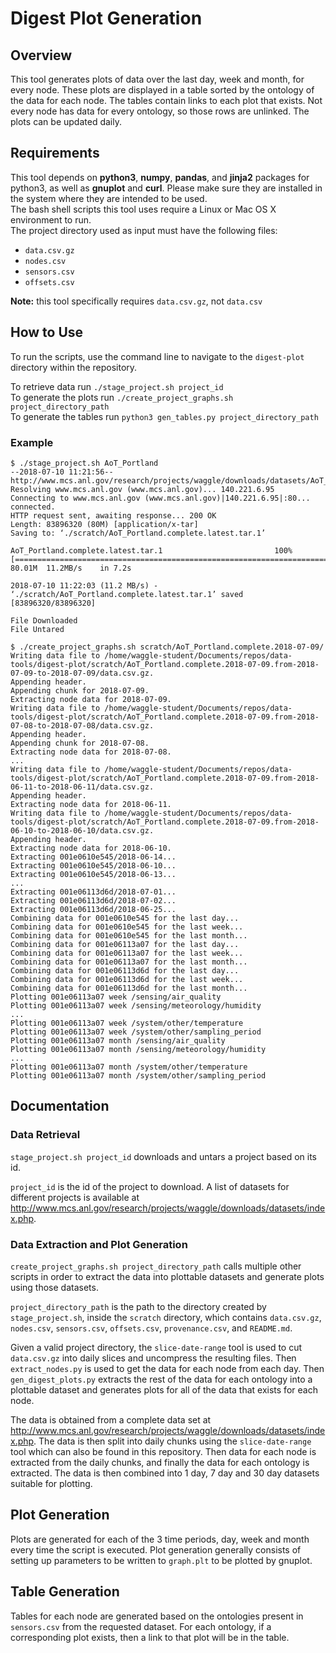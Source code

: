 # Digest Plot Generation

## Overview

This tool generates plots of data over the last day, week and month, for every node. These plots are displayed in a table sorted by the ontology of the data for each node. The tables contain links to each plot that exists. Not every node has data for every ontology, so those rows are unlinked. The plots can be updated daily.

## Requirements  

This tool depends on **python3**, **numpy**, **pandas**, and **jinja2** packages for python3, as well as **gnuplot** and **curl**. Please make sure they are installed in the system where they are intended to be used.  
The bash shell scripts this tool uses require a Linux or Mac OS X environment to run.  
The project directory used as input must have the following files:
* `data.csv.gz`
* `nodes.csv`
* `sensors.csv`
* `offsets.csv`  

**Note:** this tool specifically requires `data.csv.gz`, not `data.csv`

## How to Use

To run the scripts, use the command line to navigate to the `digest-plot` directory within the repository.  

To retrieve data run `./stage_project.sh project_id`  
To generate the plots run `./create_project_graphs.sh project_directory_path`  
To generate the tables run `python3 gen_tables.py project_directory_path`


### Example
```
$ ./stage_project.sh AoT_Portland
--2018-07-10 11:21:56--  http://www.mcs.anl.gov/research/projects/waggle/downloads/datasets/AoT_Portland.complete.latest.tar
Resolving www.mcs.anl.gov (www.mcs.anl.gov)... 140.221.6.95
Connecting to www.mcs.anl.gov (www.mcs.anl.gov)|140.221.6.95|:80... connected.
HTTP request sent, awaiting response... 200 OK
Length: 83896320 (80M) [application/x-tar]
Saving to: ‘./scratch/AoT_Portland.complete.latest.tar.1’

AoT_Portland.complete.latest.tar.1                         100%[========================================================================================================================================>]  80.01M  11.2MB/s    in 7.2s    

2018-07-10 11:22:03 (11.2 MB/s) - ‘./scratch/AoT_Portland.complete.latest.tar.1’ saved [83896320/83896320]

File Downloaded
File Untared
```
```
$ ./create_project_graphs.sh scratch/AoT_Portland.complete.2018-07-09/
Writing data file to /home/waggle-student/Documents/repos/data-tools/digest-plot/scratch/AoT_Portland.complete.2018-07-09.from-2018-07-09-to-2018-07-09/data.csv.gz.
Appending header.
Appending chunk for 2018-07-09.
Extracting node data for 2018-07-09.
Writing data file to /home/waggle-student/Documents/repos/data-tools/digest-plot/scratch/AoT_Portland.complete.2018-07-09.from-2018-07-08-to-2018-07-08/data.csv.gz.
Appending header.
Appending chunk for 2018-07-08.
Extracting node data for 2018-07-08.
...
Writing data file to /home/waggle-student/Documents/repos/data-tools/digest-plot/scratch/AoT_Portland.complete.2018-07-09.from-2018-06-11-to-2018-06-11/data.csv.gz.
Appending header.
Extracting node data for 2018-06-11.
Writing data file to /home/waggle-student/Documents/repos/data-tools/digest-plot/scratch/AoT_Portland.complete.2018-07-09.from-2018-06-10-to-2018-06-10/data.csv.gz.
Appending header.
Extracting node data for 2018-06-10.
Extracting 001e0610e545/2018-06-14...
Extracting 001e0610e545/2018-06-10...
Extracting 001e0610e545/2018-06-13...
...
Extracting 001e06113d6d/2018-07-01...
Extracting 001e06113d6d/2018-07-02...
Extracting 001e06113d6d/2018-06-25...
Combining data for 001e0610e545 for the last day...
Combining data for 001e0610e545 for the last week...
Combining data for 001e0610e545 for the last month...
Combining data for 001e06113a07 for the last day...
Combining data for 001e06113a07 for the last week...
Combining data for 001e06113a07 for the last month...
Combining data for 001e06113d6d for the last day...
Combining data for 001e06113d6d for the last week...
Combining data for 001e06113d6d for the last month...
Plotting 001e06113a07 week /sensing/air_quality
Plotting 001e06113a07 week /sensing/meteorology/humidity
...
Plotting 001e06113a07 week /system/other/temperature
Plotting 001e06113a07 week /system/other/sampling_period
Plotting 001e06113a07 month /sensing/air_quality
Plotting 001e06113a07 month /sensing/meteorology/humidity
...
Plotting 001e06113a07 month /system/other/temperature
Plotting 001e06113a07 month /system/other/sampling_period

```

## Documentation

### Data Retrieval

`stage_project.sh project_id` downloads and untars a project based on its id.  

`project_id` is the id of the project to download. A list of datasets for different projects is available at http://www.mcs.anl.gov/research/projects/waggle/downloads/datasets/index.php.

### Data Extraction and Plot Generation

`create_project_graphs.sh project_directory_path` calls multiple other scripts in order to extract the data into plottable datasets and generate plots using those datasets.  

`project_directory_path` is the path to the directory created by `stage_project.sh`, inside the `scratch` directory, which contains `data.csv.gz`, `nodes.csv`, `sensors.csv`, `offsets.csv`, `provenance.csv`, and `README.md`.  

Given a valid project directory, the `slice-date-range` tool is used to cut `data.csv.gz` into daily slices and uncompress the resulting files. Then `extract_nodes.py` is used to get the data for each node from each day. Then `gen_digest_plots.py` extracts the rest of the data for each ontology into a plottable dataset and generates plots for all of the data that exists for each node.

The data is obtained from a complete data set at http://www.mcs.anl.gov/research/projects/waggle/downloads/datasets/index.php. The data is then split into daily chunks using the `slice-date-range` tool which can also be found in this repository. Then data for each node is extracted from the daily chunks, and finally the data for each ontology is extracted. The data is then combined into 1 day, 7 day and 30 day datasets suitable for plotting.

## Plot Generation

Plots are generated for each of the 3 time periods, day, week and month every time the script is executed. Plot generation generally consists of setting up parameters to be written to `graph.plt` to be plotted by gnuplot.

## Table Generation

Tables for each node are generated based on the ontologies present in `sensors.csv` from the requested dataset. For each ontology, if a corresponding plot exists, then a link to that plot will be in the table.
